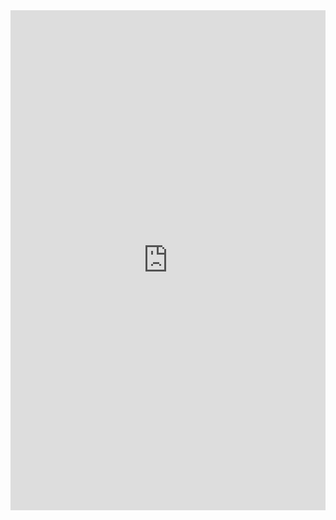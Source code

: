 <iframe
  src="https://eyeclimate.streamlit.app/?embed=true"
  height="800"
  style="width:100%;border:none;"
></iframe>
